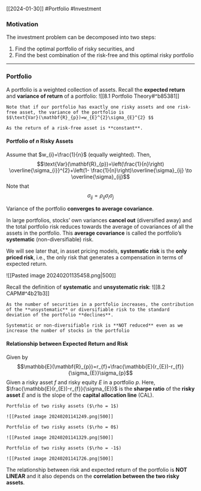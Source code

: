 [[2024-01-30]] #Portfolio #Investment 

### Motivation 
The investment problem can be decomposed into two steps:
1. Find the optimal portfolio of risky securities, and
2. Find the best combination of the risk-free and this optimal risky portfolio 

---
### Portfolio 
A portfolio is a weighted collection of assets. Recall the **expected return** and **variance of return** of a portfolio: ![[8.1 Portfolio Theory#^b85381]]

```ad-note
Note that if our portfolio has exactly one risky assets and one risk-free asset, the variance of the portfolio is
$$\text{Var}(\mathbf{R}_{p})=w_{E}^{2}\sigma_{E}^{2} $$

As the return of a risk-free asset is **constant**.
```

#### Portfolio of $n$ Risky Assets 
Assume that $w_{i}=\frac{1}{n}$ (equally weighted). Then,
$$\text{Var}(\mathbf{R}_{p})=\left(\frac{1}{n}\right) \overline{\sigma_{i}}^{2}+\left(1- \frac{1}{n}\right)\overline{\sigma}_{ij} \to \overline{\sigma}_{ij}$$
Note that 
$$\sigma_{ij}=\rho_{ij}\sigma_{i}\sigma_{j}$$

Variance of the portfolio **converges to average covariance**.

In large portfolios, stocks’ own variances **cancel out** (diversified away) and the total portfolio risk reduces towards the average of covariances of all the assets in the portfolio. This **average covariance** is called the portfolio’s **systematic** (non-diversifiable) risk.

We will see later that, in asset pricing models, **systematic risk** is the **only priced risk**, i.e., the only risk that generates a compensation in terms of expected return.

![[Pasted image 20240201135458.png|500]]

Recall the definition of **systematic** and **unsystematic risk**: ![[8.2 CAPM#^4b21b3]]
```ad-summary
As the number of securities in a portfolio increases, the contribution of the **unsystematic** or diversifiable risk to the standard deviation of the portfolio **declines**.

Systematic or non-diversifiable risk is **NOT reduced** even as we increase the number of stocks in the portfolio
```

#### Relationship between Expected Return and Risk 
Given by
$$\mathbb{E}(\mathbf{R}_{p})=r_{f}+\frac{\mathbb{E}(r_{E})-r_{f}}{\sigma_{E}}\sigma_{p}$$
Given a risky asset $f$ and risky equity $E$ in a portfolio $p$.  Here, $\frac{\mathbb{E}(r_{E})-r_{f}}{\sigma_{E}}$ is the **sharpe ratio** of the **risky asset** $E$ and is the slope of the **capital allocation line** (CAL).

```ad-example
Portfolio of two risky assets ($\rho = 1$)

![[Pasted image 20240201141249.png|500]]
```

```ad-example
Portfolio of two risky assets ($\rho = 0$)

![[Pasted image 20240201141329.png|500]]
```

```ad-example
Portfolio of two risky assets ($\rho = -1$)

![[Pasted image 20240201141726.png|500]]
```

The relationship between risk and expected return of the portfolio is **NOT LINEAR** and it also depends on the **correlation between the two risky assets**.